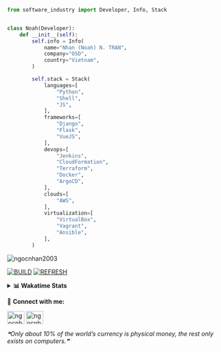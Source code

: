 ```python
from software_industry import Developer, Info, Stack


class Noah(Developer):
    def __init__(self):
        self.info = Info(
            name="Nhan (Noah) N. TRAN",
            company="OSD",
            country="Vietnam",
        )

        self.stack = Stack(
            languages=[
                "Python",
                "Shell",
                "JS",
            ],
            frameworks=[
                "Django",
                "Flask",
                "VueJS",
            ],
            devops=[
                "Jenkins",
                "CloudFormation",
                "Terraform",
                "Docker",
                "ArgoCD",
            ],
            clouds=[
                "AWS",
            ],
            virtualization=[
                "VirtualBox",
                "Vagrant",
                "Ansible",
            ],
        )
```
<img src="https://komarev.com/ghpvc/?username=ngocnhan2003&label=Profile%20views&color=0e75b6&style=flat" alt="ngocnhan2003" /> 

[![BUILD](https://github.com/ngocnhan2003/ngocnhan2003/actions/workflows/001_build.yml/badge.svg)](https://github.com/ngocnhan2003/ngocnhan2003/actions/workflows/001_build.yml)
[![REFRESH](https://github.com/ngocnhan2003/ngocnhan2003/actions/workflows/002_refresh.yml/badge.svg)](https://github.com/ngocnhan2003/ngocnhan2003/actions/workflows/002_refresh.yml)

<details> 
  <summary><b>📊 Wakatime Stats</b></summary>
  <br>
  
<!--START_SECTION:waka-->
![Code Time](http://img.shields.io/badge/Code%20Time-593%20hrs%2019%20mins-blue)

**I'm an Early 🐤** 

```text
🌞 Morning    36 commits     ████░░░░░░░░░░░░░░░░░░░░░   17.06% 
🌆 Daytime    74 commits     ████████░░░░░░░░░░░░░░░░░   35.07% 
🌃 Evening    47 commits     █████░░░░░░░░░░░░░░░░░░░░   22.27% 
🌙 Night      54 commits     ██████░░░░░░░░░░░░░░░░░░░   25.59%

```
📅 **I'm Most Productive on Tuesday** 

```text
Monday       58 commits     ██████░░░░░░░░░░░░░░░░░░░   27.49% 
Tuesday      83 commits     █████████░░░░░░░░░░░░░░░░   39.34% 
Wednesday    38 commits     ████░░░░░░░░░░░░░░░░░░░░░   18.01% 
Thursday     5 commits      ░░░░░░░░░░░░░░░░░░░░░░░░░   2.37% 
Friday       4 commits      ░░░░░░░░░░░░░░░░░░░░░░░░░   1.9% 
Saturday     9 commits      █░░░░░░░░░░░░░░░░░░░░░░░░   4.27% 
Sunday       14 commits     █░░░░░░░░░░░░░░░░░░░░░░░░   6.64%

```


📊 **This Week I Spent My Time On** 

```text
⌚︎ Time Zone: Asia/Ho_Chi_Minh

💬 Programming Languages: 
Go                       13 hrs 52 mins      ████████████████████░░░░░   81.41% 
YAML                     1 hr 8 mins         █░░░░░░░░░░░░░░░░░░░░░░░░   6.72% 
GraphQL                  58 mins             █░░░░░░░░░░░░░░░░░░░░░░░░   5.68% 
INI                      23 mins             ░░░░░░░░░░░░░░░░░░░░░░░░░   2.3% 
PHP                      18 mins             ░░░░░░░░░░░░░░░░░░░░░░░░░   1.78%

🔥 Editors: 
GoLand                   15 hrs 12 mins      ██████████████████████░░░   89.22% 
VS Code                  1 hr 50 mins        ██░░░░░░░░░░░░░░░░░░░░░░░   10.78%

💻 Operating System: 
Linux                    17 hrs 2 mins       █████████████████████████   100.0%

```

**I Mostly Code in Python** 

```text
Python                   14 repos            ███████████░░░░░░░░░░░░░░   43.75% 
JavaScript               6 repos             ████░░░░░░░░░░░░░░░░░░░░░   18.75% 
TypeScript               2 repos             █░░░░░░░░░░░░░░░░░░░░░░░░   6.25% 
Kotlin                   2 repos             █░░░░░░░░░░░░░░░░░░░░░░░░   6.25% 
Vue                      2 repos             █░░░░░░░░░░░░░░░░░░░░░░░░   6.25%

```



 Last Updated on 19/10/2022 04:55:26 UTC+7
<!--END_SECTION:waka-->
</details>

🔗 **Connect with me:**

<a href="https://linkedin.com/in/ngocnhan2003" target="blank"><img align="center" src="https://raw.githubusercontent.com/rahuldkjain/github-profile-readme-generator/master/src/images/icons/Social/linked-in-alt.svg" alt="ngocnhan2003" height="30" width="40" /></a>
<a href="https://instagram.com/ngocnhan2003" target="blank"><img align="center" src="https://raw.githubusercontent.com/rahuldkjain/github-profile-readme-generator/master/src/images/icons/Social/instagram.svg" alt="ngocnhan2003" height="30" width="40" /></a>


<!--STARTS_HERE_QUOTE_README-->
<i>❝Only about 10% of the world’s currency is physical money, the rest only exists on computers.❞</i>
<!--ENDS_HERE_QUOTE_README-->

